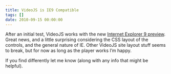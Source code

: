 ```yaml
---
title: VideoJS is IE9 Compatible
tags: []
date: 2010-09-15 00:00:00
---
```


After an initial test, VideoJS works with the new [Internet Explorer 9 preview](http://ie.microsoft.com/testdrive/). Great news, and a little surprising considering the CSS layout of the controls, and the general nature of IE. Other VideoJS site layout stuff seems to break, but for now as long as the player works I&rsquo;m happy.

If you find differently let me know (along with any info that might be helpful).